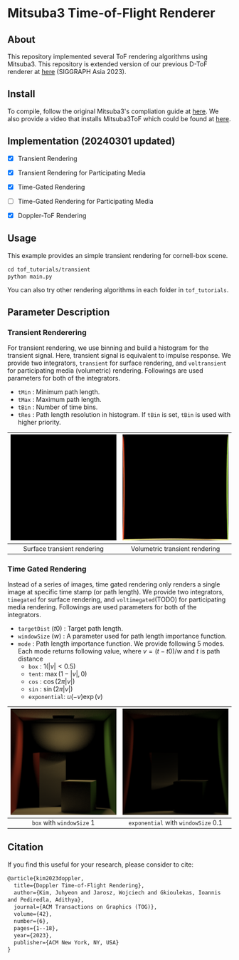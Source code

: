 Mitsuba3 Time-of-Flight Renderer
===================================
## About
This repository implemented several ToF rendering algorithms using Mitsuba3.
This repository is extended version of our previous D-ToF renderer at [here](https://github.com/juhyeonkim95/Mitsuba3DopplerToF) (SIGGRAPH Asia 2023).

## Install
To compile, follow the original Mitsuba3's compliation guide at [here](https://github.com/mitsuba-renderer/mitsuba3).
We also provide a video that installs Mitsuba3ToF which could be found at [here](https://drive.google.com/file/d/1__ZM2rvLM0nOI74Cb7TAcuHP8QgaW5sr/view?usp=drive_link).

## Implementation (20240301 updated)
- [x] Transient Rendering
- [x] Transient Rendering for Participating Media
- [x] Time-Gated Rendering
- [ ] Time-Gated Rendering for Participating Media
- [x] Doppler-ToF Rendering


## Usage 
This example provides an simple transient rendering for cornell-box scene.
```
cd tof_tutorials/transient
python main.py
```
You can also try other rendering algorithms in each folder in `tof_tutorials`.

## Parameter Description

### Transient Renderering
For transient rendering, we use binning and build a histogram for the transient signal.
Here, transient signal is equivalent to impulse response.
We provide two integrators, `transient` for surface rendering, and `voltransient` for participating media (volumetric) rendering. 
Followings are used parameters for both of the integrators.

* `tMin` : Minimum path length.
* `tMax` : Maximum path length.
* `tBin` : Number of time bins.
* `tRes` : Path length resolution in histogram. If `tBin` is set, `tBin` is used with higher priority.

| ![transient_cornell_box](assets/transient_cornell_box.gif) | ![voltransient_cornell_box](assets/voltransient_cornell_box.gif) | 
|:--:| :--:| 
| Surface transient rendering | Volumetric transient rendering |


### Time Gated Rendering
Instead of a series of images, time gated rendering only renders a single image at specific time stamp (or path length). We provide two integrators, `timegated` for surface rendering, and `voltimegated`(TODO) for participating media rendering.
Followings are used parameters for both of the integrators.

* `targetDist` ($t0$) : Target path length.
* `windowSize` ($w$) : A parameter used for path length importance function.
* `mode` : Path length importance function. We provide following 5 modes. Each mode returns following value, where $v = (t - t0) / w$ and $t$ is path distance
    * `box` : $1(|v| < 0.5)$
    * `tent`: $\max(1 - |v|, 0)$
    * `cos` :  $\cos(2 \pi|v|)$
    * `sin` :  $\sin(2 \pi|v|)$
    * `exponential`:  $u(-v)\exp(v)$

| ![box](assets/box_1.png) | ![exp](assets/exp_0.1.png) | 
|:--:| :--:| 
| `box` with `windowSize` 1 |`exponential` with `windowSize` 0.1 |


## Citation
If you find this useful for your research, please consider to cite:
```
@article{kim2023doppler,
  title={Doppler Time-of-Flight Rendering},
  author={Kim, Juhyeon and Jarosz, Wojciech and Gkioulekas, Ioannis and Pediredla, Adithya},
  journal={ACM Transactions on Graphics (TOG)},
  volume={42},
  number={6},
  pages={1--18},
  year={2023},
  publisher={ACM New York, NY, USA}
}
```
